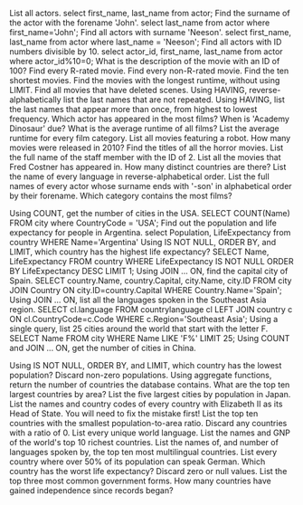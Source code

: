 List all actors.
    select first_name, last_name from actor;
Find the surname of the actor with the forename 'John'.
    select last_name from actor where first_name='John';
Find all actors with surname 'Neeson'.
    select first_name, last_name from actor where last_name = 'Neeson';
Find all actors with ID numbers divisible by 10.
    select actor_id, first_name, last_name from actor where actor_id%10=0;
What is the description of the movie with an ID of 100?
Find every R-rated movie.
Find every non-R-rated movie.
Find the ten shortest movies.
Find the movies with the longest runtime, without using LIMIT.
Find all movies that have deleted scenes.
Using HAVING, reverse-alphabetically list the last names that are not repeated.
Using HAVING, list the last names that appear more than once, from highest to lowest frequency.
Which actor has appeared in the most films?
When is 'Academy Dinosaur' due?
What is the average runtime of all films?
List the average runtime for every film category.
List all movies featuring a robot.
How many movies were released in 2010?
Find the titles of all the horror movies.
List the full name of the staff member with the ID of 2.
List all the movies that Fred Costner has appeared in.
How many distinct countries are there?
List the name of every language in reverse-alphabetical order.
List the full names of every actor whose surname ends with '-son' in alphabetical order by their forename.
Which category contains the most films?



Using COUNT, get the number of cities in the USA.
    SELECT COUNT(Name) FROM city where CountryCode = 'USA';
Find out the population and life expectancy for people in Argentina.
    select Population, LifeExpectancy from country WHERE Name='Argentina'
Using IS NOT NULL, ORDER BY, and LIMIT, which country has the highest life expectancy?
    SELECT Name, LifeExpectancy FROM country WHERE LifeExpectancy IS NOT NULL ORDER BY LifeExpectancy DESC LIMIT 1;
Using JOIN ... ON, find the capital city of Spain.
    SELECT country.Name, country.Capital, city.Name, city.ID FROM city JOIN Country ON city.ID=country.Capital WHERE Country.Name='Spain';
Using JOIN ... ON, list all the languages spoken in the Southeast Asia region.
    SELECT cl.language FROM countrylanguage cl LEFT JOIN country c ON cl.CountryCode=c.Code WHERE c.Region='Southeast Asia';
Using a single query, list 25 cities around the world that start with the letter F.
    SELECT Name FROM city WHERE Name LIKE 'F%' LIMIT 25;
Using COUNT and JOIN ... ON, get the number of cities in China.
    
Using IS NOT NULL, ORDER BY, and LIMIT, which country has the lowest population? Discard non-zero populations.
Using aggregate functions, return the number of countries the database contains.
What are the top ten largest countries by area?
List the five largest cities by population in Japan.
List the names and country codes of every country with Elizabeth II as its Head of State. You will need to fix the mistake first!
List the top ten countries with the smallest population-to-area ratio. Discard any countries with a ratio of 0.
List every unique world language.
List the names and GNP of the world's top 10 richest countries.
List the names of, and number of languages spoken by, the top ten most multilingual countries.
List every country where over 50% of its population can speak German.
Which country has the worst life expectancy? Discard zero or null values.
List the top three most common government forms.
How many countries have gained independence since records began?